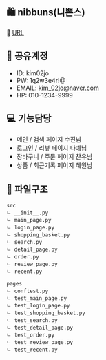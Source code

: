## 🛍️ nibbuns(니뽄스)
📎 [URL](https://www.nibbuns.co.kr/)

## 👥 공유계정
- ID: kim02jo
- PW: 1q2w3e4r!@
- EMAIL: kim_02jo@naver.com
- HP: 010-1234-9999

## 💻 기능담당
- 메인 / 검색 페이지 수진님 
- 로그인 / 리뷰 페이지 다예님 
- 장바구니 / 주문 페이지 찬유님 
- 상품 / 최근기록 페이지 혜원님


## 📁 파일구조
```
src
ㄴ __init__.py
ㄴ main_page.py
ㄴ login_page.py
ㄴ shopping_basket.py
ㄴ search.py
ㄴ detail_page.py
ㄴ order.py
ㄴ review_page.py
ㄴ recent.py

pages
ㄴ conftest.py
ㄴ test_main_page.py
ㄴ test_login_page.py
ㄴ test_shopping_basket.py
ㄴ test_search.py
ㄴ test_detail_page.py
ㄴ test_order.py
ㄴ test_review_page.py
ㄴ test_recent.py
```
